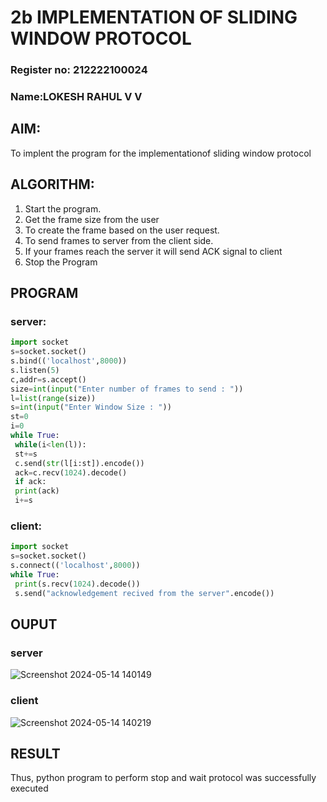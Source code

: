 # 2b IMPLEMENTATION OF SLIDING WINDOW PROTOCOL
### Register no: 212222100024
### Name:LOKESH RAHUL V V
## AIM:
To implent the program for the implementationof sliding window protocol
## ALGORITHM:
1. Start the program.
2. Get the frame size from the user
3. To create the frame based on the user request.
4. To send frames to server from the client side.
5. If your frames reach the server it will send ACK signal to client
6. Stop the Program
## PROGRAM
### server:
```python
import socket
s=socket.socket()
s.bind(('localhost',8000))
s.listen(5)
c,addr=s.accept()
size=int(input("Enter number of frames to send : "))
l=list(range(size))
s=int(input("Enter Window Size : "))
st=0
i=0
while True:
 while(i<len(l)):
 st+=s
 c.send(str(l[i:st]).encode())
 ack=c.recv(1024).decode()
 if ack:
 print(ack)
 i+=s
```
### client:
```python
import socket
s=socket.socket()
s.connect(('localhost',8000))
while True: 
 print(s.recv(1024).decode())
 s.send("acknowledgement recived from the server".encode())
```
## OUPUT
### server
![Screenshot 2024-05-14 140149](https://github.com/lokeshrahulv/2b_SLIDING_WINDOW_PROTOCOL/assets/118423842/3bc4f405-fe6c-42b6-b01b-edd4fb1aa0e1)

### client
![Screenshot 2024-05-14 140219](https://github.com/lokeshrahulv/2b_SLIDING_WINDOW_PROTOCOL/assets/118423842/98a86ebf-a6ce-4aa3-a615-b9121cfbb376)

## RESULT
Thus, python program to perform stop and wait protocol was successfully executed
